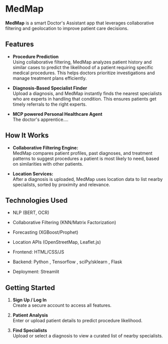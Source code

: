 MedMap
======

**MedMap** is a smart Doctor's Assistant app that leverages collaborative filtering and geolocation to improve patient care decisions.

Features
--------

-   **Procedure Prediction**\
    Using collaborative filtering, MedMap analyzes patient history and similar cases to predict the likelihood of a patient requiring specific medical procedures. This helps doctors prioritize investigations and manage treatment plans efficiently.

-   **Diagnosis-Based Specialist Finder**\
    Upload a diagnosis, and MedMap instantly finds the nearest specialists who are experts in handling that condition. This ensures patients get timely referrals to the right experts.

-   **MCP powered Personal Healthcare Agent**\
    The doctor's apprentice....

How It Works
------------

-   **Collaborative Filtering Engine:**\
    MedMap compares patient profiles, past diagnoses, and treatment patterns to suggest procedures a patient is most likely to need, based on similarities with other patients.

-   **Location Services:**\
    After a diagnosis is uploaded, MedMap uses location data to list nearby specialists, sorted by proximity and relevance.

Technologies Used
-----------------

- NLP (BERT, OCR)

- Collaborative Filtering (KNN/Matrix Factorization)

- Forecasting (XGBoost/Prophet)

- Location APIs (OpenStreetMap, Leaflet.js)

- Frontend: HTML/CSS/JS

- Backend: Python , Tensorflow , sciPy/sklearn , Flask

- Deployment: Streamlit

Getting Started
---------------

1.  **Sign Up / Log In**\
    Create a secure account to access all features.

2.  **Patient Analysis**\
    Enter or upload patient details to predict procedure likelihood.

3.  **Find Specialists**\
    Upload or select a diagnosis to view a curated list of nearby specialists.
